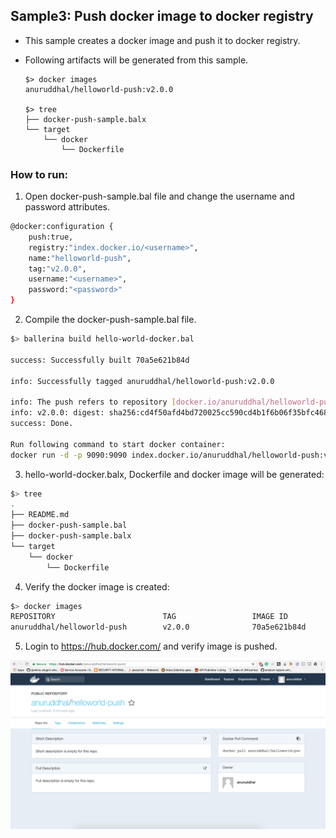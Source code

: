 ## Sample3: Push docker image to docker registry

- This sample creates a docker image and push it to docker registry. 

- Following artifacts will be generated from this sample.
    ``` 
    $> docker images
    anuruddhal/helloworld-push:v2.0.0
    
    $> tree
    ├── docker-push-sample.balx
    └── target
        └── docker
            └── Dockerfile
    ```
### How to run:

1. Open docker-push-sample.bal file and change the username and password attributes.
```bash
@docker:configuration {
    push:true,
    registry:"index.docker.io/<username>",
    name:"helloworld-push",
    tag:"v2.0.0",
    username:"<username>",
    password:"<password>"
}
```

2. Compile the  docker-push-sample.bal file. 
```bash
$> ballerina build hello-world-docker.bal

success: Successfully built 70a5e621b84d

info: Successfully tagged anuruddhal/helloworld-push:v2.0.0

info: The push refers to repository [docker.io/anuruddhal/helloworld-push]
info: v2.0.0: digest: sha256:cd4f50afd4bd720025cc590cd4b1f6b06f35bfc468fdfb471cd3dd069879cee1 size: 1368
success: Done.

Run following command to start docker container: 
docker run -d -p 9090:9090 index.docker.io/anuruddhal/helloworld-push:v2.0.0
```

3. hello-world-docker.balx, Dockerfile and docker image will be generated: 
```bash
$> tree
.
├── README.md
├── docker-push-sample.bal
├── docker-push-sample.balx
└── target
    └── docker
        └── Dockerfile
```

4. Verify the docker image is created:
```bash
$> docker images
REPOSITORY                        TAG                 IMAGE ID            CREATED             SIZE
anuruddhal/helloworld-push        v2.0.0              70a5e621b84d        2 minutes ago       102MB
```

5. Login to https://hub.docker.com/ and verify image is pushed.

![alt tag](./DockerRegistry.png)